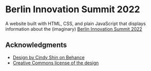 # Berlin Innovation Summit 2022

A website built with HTML, CSS, and plain JavaScript that displays information about the (imaginary) [Berlin Innovation Summit 2022](https://shyusu4.github.io/berlin-inno-summit/)

## Acknowledgments

- [Design by Cindy Shin on Behance](https://www.behance.net/gallery/29845175/CC-Global-Summit-2015)
- [Creative Commons license of the design](https://creativecommons.org/licenses/by-nc/4.0/)
